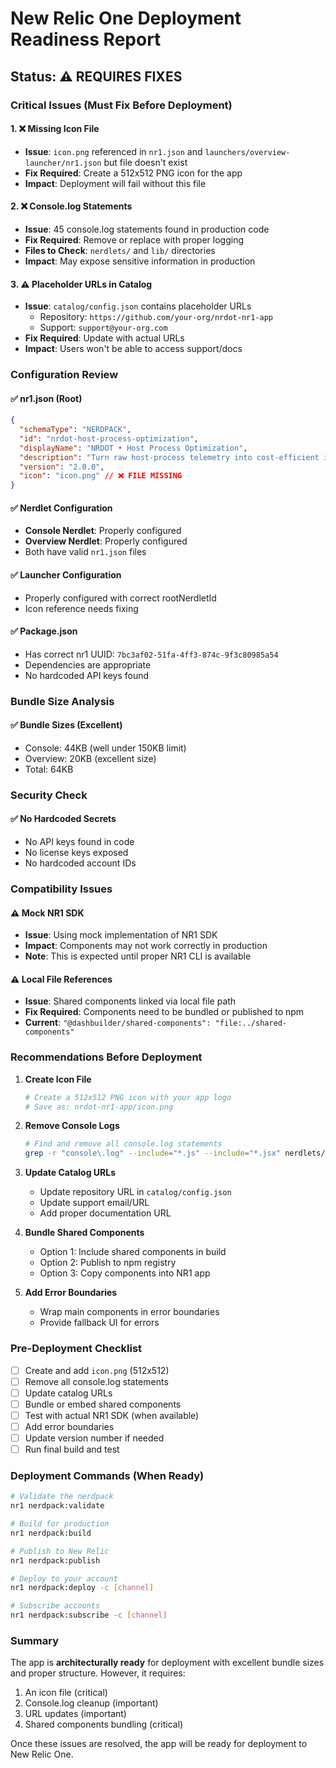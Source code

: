 # New Relic One Deployment Readiness Report

## Status: ⚠️ REQUIRES FIXES

### Critical Issues (Must Fix Before Deployment)

#### 1. ❌ Missing Icon File
- **Issue**: `icon.png` referenced in `nr1.json` and `launchers/overview-launcher/nr1.json` but file doesn't exist
- **Fix Required**: Create a 512x512 PNG icon for the app
- **Impact**: Deployment will fail without this file

#### 2. ❌ Console.log Statements
- **Issue**: 45 console.log statements found in production code
- **Fix Required**: Remove or replace with proper logging
- **Files to Check**: `nerdlets/` and `lib/` directories
- **Impact**: May expose sensitive information in production

#### 3. ⚠️ Placeholder URLs in Catalog
- **Issue**: `catalog/config.json` contains placeholder URLs
  - Repository: `https://github.com/your-org/nrdot-nr1-app`
  - Support: `support@your-org.com`
- **Fix Required**: Update with actual URLs
- **Impact**: Users won't be able to access support/docs

### Configuration Review

#### ✅ nr1.json (Root)
```json
{
  "schemaType": "NERDPACK",
  "id": "nrdot-host-process-optimization",
  "displayName": "NRDOT • Host Process Optimization",
  "description": "Turn raw host-process telemetry into cost-efficient insights with 70%+ savings",
  "version": "2.0.0",
  "icon": "icon.png" // ❌ FILE MISSING
}
```

#### ✅ Nerdlet Configuration
- **Console Nerdlet**: Properly configured
- **Overview Nerdlet**: Properly configured
- Both have valid `nr1.json` files

#### ✅ Launcher Configuration
- Properly configured with correct rootNerdletId
- Icon reference needs fixing

#### ✅ Package.json
- Has correct nr1 UUID: `7bc3af02-51fa-4ff3-874c-9f3c80985a54`
- Dependencies are appropriate
- No hardcoded API keys found

### Bundle Size Analysis

#### ✅ Bundle Sizes (Excellent)
- Console: 44KB (well under 150KB limit)
- Overview: 20KB (excellent size)
- Total: 64KB

### Security Check

#### ✅ No Hardcoded Secrets
- No API keys found in code
- No license keys exposed
- No hardcoded account IDs

### Compatibility Issues

#### ⚠️ Mock NR1 SDK
- **Issue**: Using mock implementation of NR1 SDK
- **Impact**: Components may not work correctly in production
- **Note**: This is expected until proper NR1 CLI is available

#### ⚠️ Local File References
- **Issue**: Shared components linked via local file path
- **Fix Required**: Components need to be bundled or published to npm
- **Current**: `"@dashbuilder/shared-components": "file:../shared-components"`

### Recommendations Before Deployment

1. **Create Icon File**
   ```bash
   # Create a 512x512 PNG icon with your app logo
   # Save as: nrdot-nr1-app/icon.png
   ```

2. **Remove Console Logs**
   ```bash
   # Find and remove all console.log statements
   grep -r "console\.log" --include="*.js" --include="*.jsx" nerdlets/ lib/
   ```

3. **Update Catalog URLs**
   - Update repository URL in `catalog/config.json`
   - Update support email/URL
   - Add proper documentation URL

4. **Bundle Shared Components**
   - Option 1: Include shared components in build
   - Option 2: Publish to npm registry
   - Option 3: Copy components into NR1 app

5. **Add Error Boundaries**
   - Wrap main components in error boundaries
   - Provide fallback UI for errors

### Pre-Deployment Checklist

- [ ] Create and add `icon.png` (512x512)
- [ ] Remove all console.log statements
- [ ] Update catalog URLs
- [ ] Bundle or embed shared components
- [ ] Test with actual NR1 SDK (when available)
- [ ] Add error boundaries
- [ ] Update version number if needed
- [ ] Run final build and test

### Deployment Commands (When Ready)

```bash
# Validate the nerdpack
nr1 nerdpack:validate

# Build for production
nr1 nerdpack:build

# Publish to New Relic
nr1 nerdpack:publish

# Deploy to your account
nr1 nerdpack:deploy -c [channel]

# Subscribe accounts
nr1 nerdpack:subscribe -c [channel]
```

### Summary

The app is **architecturally ready** for deployment with excellent bundle sizes and proper structure. However, it requires:
1. An icon file (critical)
2. Console.log cleanup (important)
3. URL updates (important)
4. Shared components bundling (critical)

Once these issues are resolved, the app will be ready for deployment to New Relic One.